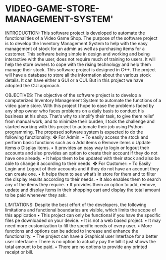 # VIDEO-GAME-STORE-MANAGEMENT-SYSTEM'
INTRODUCTION:
This software project is developed to automate the functionalities of a Video Game Shop. The purpose of the software project is to develop the Inventory Management System to help with the easy management of stock for an admin as well as purchasing items for a customer.
This software being simple in design and working and being interactive with the user, does not require much of training to users. It will help the store owners to cope with the rising technology and help them manage their stock.
This software project is designed in C++. The project will have a database to store all the information about the various stock details. It can have either a GUI or a CUI. But in this project we have adopted the CUI approach.

OBJECTIVES:
The objective of the software project is to develop a computerized Inventory Management System to automate the functions of a video game store. With this project I hope to ease the problems faced by any shop owner who faces problems on a daily basis to conduct his business at his shop. That's why to simplify their task, to give them relief from manual work, and to minimize their burden, I took the challenge and started working with this project to automate their job using Python programming.
The proposed software system is expected to do the following functionality:
❖ For Admin:
• To easily access the stock and perform basic functions such as
o Add items
o Remove items
o Update items
o Display items.
• It provides an easy way to login or logout their accounts and also provides an option to create their account if they do not have one already.
• It helps them to be updated with their stock and also be able to change it according to their needs.
❖ For Customer:
• To Easily Login and Logout of their accounts and if they do not have an account they can create one.
• It helps them to see what’s in store for them and to filter the display results according to their needs.
• It also enables them to search any of the items they require.
• It provides them an option to add, remove, update and display items in their shopping cart and display the total amount to be paid whenever they ask.

LIMITATIONS:
Despite the best effort of the developers, the following limitations and functional boundaries are visible, which limits the scope of this application
• This project can only be functional if you have the specific files pe downloaded on your device.
• It is not a web based project.
• It may need more customization to fill the specific needs of every user.
• More functions and options can be added to increase and enhance the functionality.
• The project can have a Graphical user Interface for a better user interface
• There is no option to actually pay the bill it just shows the total amount to be paid.
• There are no options to provide any printed receipt or bill.
